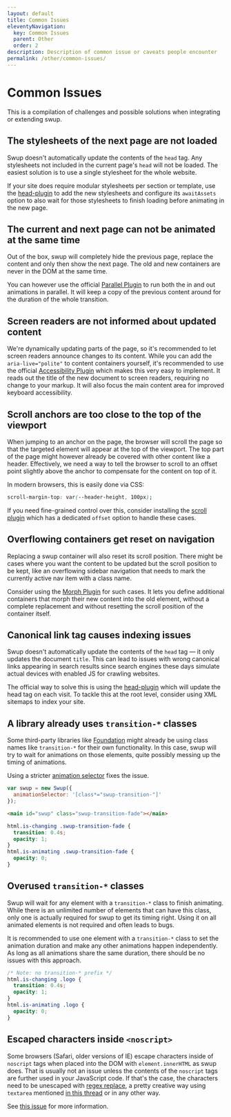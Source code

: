 ```yaml
---
layout: default
title: Common Issues
eleventyNavigation:
  key: Common Issues
  parent: Other
  order: 2
description: Description of common issue or caveats people encounter
permalink: /other/common-issues/
---
```


# Common Issues

This is a compilation of challenges and possible solutions when integrating or extending swup.

## The stylesheets of the next page are not loaded

Swup doesn't automatically update the contents of the `head` tag. Any stylesheets not included in
the current page's `head` will not be loaded. The easiest solution is to use a single stylesheet
for the whole website.

If your site does require modular stylesheets per section or template, use the
[head-plugin](/plugins/head-plugin/) to add the new stylesheets and configure its `awaitAssets`
option to also wait for those stylesheets to finish loading before animating in the new page.

## The current and next page can not be animated at the same time

Out of the box, swup will completely hide the previous page, replace the content and only then
show the next page. The old and new containers are never in the DOM at the same time.

You can however use the official [Parallel Plugin](/plugins/parallel-plugin/) to run both the in
and out animations in parallel. It will keep a copy of the previous content around for the duration
of the whole transition.

## Screen readers are not informed about updated content

We're dynamically updating parts of the page, so it's recommended to let screen readers announce
changes to its content. While you can add the `aria-live="polite"` to content containers yourself,
it's recommended to use the official [Accessibility Plugin](/plugins/a11y-plugin/) which makes this
very easy to implement. It reads out the title of the new document to screen readers, requiring no
change to your markup. It will also focus the main content area for improved keyboard accessibility.

## Scroll anchors are too close to the top of the viewport

When jumping to an anchor on the page, the browser will scroll the page so that the targeted
element will appear at the top of the viewport. The top part of the page might however already be
covered with other content like a header. Effectively, we need a way to tell the browser to scroll
to an offset point slightly above the anchor to compensate for the content on top of it.

In modern browsers, this is easily done via CSS:

```css
scroll-margin-top: var(--header-height, 100px);
```

If you need fine-grained control over this, consider installing the
[scroll plugin](/plugins/scroll-plugin/) which has a dedicated `offset` option to handle these
cases.

## Overflowing containers get reset on navigation

Replacing a swup container will also reset its scroll position. There might be cases where you
want the content to be updated but the scroll position to be kept, like an overflowing sidebar
navigation that needs to mark the currently active nav item with a class name.

Consider using the [Morph Plugin](https://github.com/daun/swup-morph-plugin) for such
cases. It lets you define additional containers that morph their new content into the old element,
without a complete replacement and without resetting the scroll position of the container itself.

## Canonical link tag causes indexing issues

Swup doesn't automatically update the contents of the `head` tag — it only updates the document
`title`. This can lead to issues with wrong canonical links appearing in search results since search
engines these days simulate actual devices with enabled JS for crawling websites.

The official way to solve this is using the [head-plugin](/plugins/head-plugin/) which will
update the head tag on each visit. To tackle this at the root level, consider using XML sitemaps to
index your site.

## A library already uses `transition-*` classes

Some third-party libraries like [Foundation](https://foundation.zurb.com/) might already be using
class names like `transition-*` for their own functionality. In this case, swup will try to wait
for animations on those elements, quite possibly messing up the timing of animations.

Using a stricter [animation selector](/options/#animation-selector) fixes the issue.

```javascript
var swup = new Swup({
  animationSelector: '[class*="swup-transition-"]'
});
```

```html
<main id="swup" class="swup-transition-fade"></main>
```

```css
html.is-changing .swup-transition-fade {
  transition: 0.4s;
  opacity: 1;
}
html.is-animating .swup-transition-fade {
  opacity: 0;
}
```

## Overused `transition-*` classes

Swup will wait for any element with a `transition-*` class to finish animating.
While there is an unlimited number of elements that can have this class, only one is actually
required for swup to get its timing right. Using it on all animated elements is not required and
often leads to bugs.

It is recommended to use one element with a `transition-*` class to set the animation duration and
make any other animations happen independently. As long as all animations share the same duration,
there should be no issues with this approach.

```css
/* Note: no transition-* prefix */
html.is-changing .logo {
  transition: 0.4s;
  opacity: 1;
}
html.is-animating .logo {
  opacity: 0;
}
```

## Escaped characters inside `<noscript>`

Some browsers (Safari, older versions of IE) escape characters inside of `noscript` tags when placed
into the DOM with `element.innerHTML` as swup does. That is usually not an issue unless the contents
of the `noscript` tags are further used in your JavaScript code. If that's the case, the characters
need to be unescaped with [regex replace](https://developer.mozilla.org/en-US/docs/Web/JavaScript/Reference/Global_Objects/String/replace),
a pretty creative way using `textarea` mentioned [in this thread](https://github.com/swup/swup/issues/107)
or in any other way.

See [this issue](https://github.com/swup/swup/issues/107) for more information.
